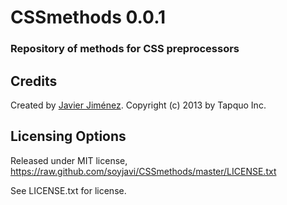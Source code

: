 # CSSmethods 0.0.1
### Repository of methods for CSS preprocessors

## Credits
Created by [Javier Jiménez](http://twitter.com/soyjavi).
Copyright (c) 2013 by Tapquo Inc.

## Licensing Options
Released under MIT license, https://raw.github.com/soyjavi/CSSmethods/master/LICENSE.txt

See LICENSE.txt for license.

